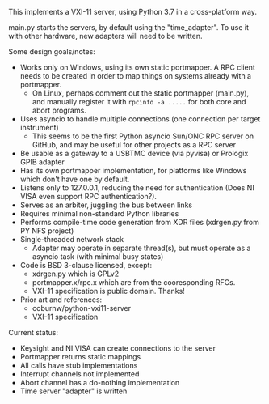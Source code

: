 This implements a VXI-11 server, using Python 3.7 in a cross-platform way.

main.py starts the servers, by default using the "time_adapter". To use it
with other hardware, new adapters will need to be written.

Some design goals/notes:

* Works only on Windows, using its own static portmapper. A RPC client needs to be
  created in order to map things on systems already with a portmapper.
  - On Linux, perhaps comment out the static portmapper (main.py), and manually register it with `rpcinfo -a .....` for both core and abort programs.
* Uses asyncio to handle multiple connections (one connection per target instrument)
  - This seems to be the first Python asyncio Sun/ONC RPC server on GitHub, and may be useful for other projects as a RPC server
* Be usable as a gateway to a USBTMC device (via pyvisa) or Prologix GPIB adapter
* Has its own portmapper implementation, for platforms like Windows which don't
  have one by default.
* Listens only to 127.0.0.1, reducing the need for authentication (Does NI VISA even
  support RPC authentication?).
* Serves as an arbiter, juggling the bus between links
* Requires minimal non-standard Python libraries
* Performs compile-time code generation from XDR files (xdrgen.py from PY NFS project)
* Single-threaded network stack
  - Adapter may operate in separate thread(s), but must operate as a asyncio task (with minimal busy states)
* Code is BSD 3-clause licensed, except:
  - xdrgen.py which is GPLv2
  - portmapper.x/rpc.x which are from the cooresponding RFCs.
  - VXI-11 specification is public domain. Thanks!
* Prior art and references:
  - coburnw/python-vxi11-server
  - VXI-11 specification

Current status:
* Keysight and NI VISA can create connections to the server
* Portmapper returns static mappings
* All calls have stub implementations
* Interrupt channels not implemented
* Abort channel has a do-nothing implementation
* Time server "adapter" is written
